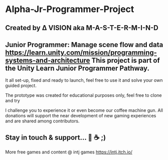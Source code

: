 # Alpha-Jr-Programmer-Project
Created by Δ VISION aka M-A-S-T-E-R-M-I-N-D
--------------------------------------------------
Junior Programmer: Manage scene flow and data
https://learn.unity.com/mission/programming-systems-and-architecture
This project is part of the Unity Learn Junior Programmer Pathway.
--------------------------------------------------
It all set-up, fixed and ready to launch, feel free to use it and solve your own guided project.

The prototype was created for educational purposes only, feel free to clone and try

I challenge you to experience it or even become our coffee machine gun.
All donations will support the near development of new gaming experiences and are shared among contributors.

Stay in touch & support... 🔫 ☕ ;)
--------------------------------------------------
More free games and content @ intj games
https://intj.itch.io/
